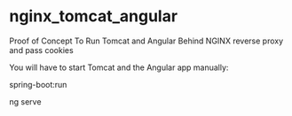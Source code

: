 # nginx_tomcat_angular
Proof of Concept To Run Tomcat and Angular Behind NGINX reverse proxy and pass cookies

You will have to start Tomcat and the Angular app manually:

spring-boot:run

ng serve
